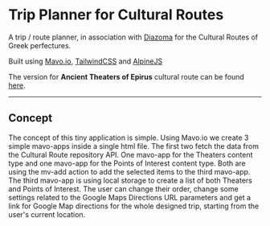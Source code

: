 # Trip Planner for Cultural Routes

A trip / route planner, in association with <a href="https://diazoma.gr">Diazoma</a> for the Cultural Routes of Greek perfectures.

Built using <a href="https://github.com/mavoweb/mavo">Mavo.io</a>, <a href="https://github.com/tailwindlabs/tailwindcss">TailwindCSS</a> and <a href="https://github.com/alpinejs/alpine">AlpineJS</a>

The version for <strong>Ancient Theaters of Epirus</strong> cultural route can be found <a href="https://tripplanner.n6.myws.ca/epirus/mavo-planner.html" target="_blank">here</a>.

---

## Concept

The concept of this tiny application is simple. Using Mavo.io we create 3 simple mavo-apps inside a single html file. The first two fetch the data from the Cultural Route repository API. One mavo-app for the Theaters content type and one mavo-app for the Points of Interest content type. Both are using the mv-add action to add the selected items to the third mavo-app. The third mavo-app is using local storage to create a list of both Theaters and Points of Interest. The user can change their order, change some settings related to the Google Maps Directions URL parameters and get a link for Google Map directions for the whole designed trip, starting from the user's current location.